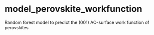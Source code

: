 # model_perovskite_workfunction
Random forest model to predict the (001) AO-surface work function of perovskites
